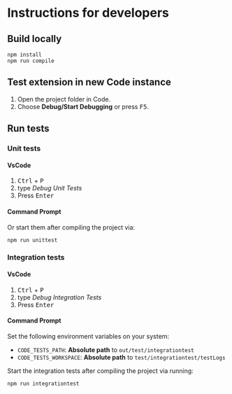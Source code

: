 # Instructions for developers

## Build locally

```
npm install
npm run compile
```

## Test extension in new Code instance

1. Open the project folder in Code.
2. Choose **Debug/Start Debugging** or press <kbd>F5</kbd>.

## Run tests

### Unit tests

#### VsCode
1. <kbd>Ctrl</kbd> + <kbd>P</kbd>
2. type *Debug Unit Tests*
3. Press <kbd>Enter</kbd>

#### Command Prompt
Or start them after compiling the project via:
```
npm run unittest
```

### Integration tests
#### VsCode
1. <kbd>Ctrl</kbd> + <kbd>P</kbd>
2. type *Debug Integration Tests*
3. Press <kbd>Enter</kbd>

#### Command Prompt
Set the following environment variables on your system:
* `CODE_TESTS_PATH`: **Absolute path** to `out/test/integrationtest`
* `CODE_TESTS_WORKSPACE`: **Absolute path** to `test/integrationtest/testLogs`

Start the integration tests after compiling the project via running:
```
npm run integrationtest
```